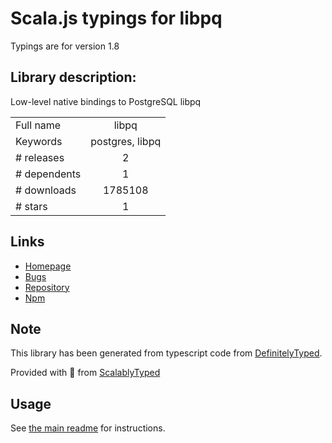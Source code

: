 
# Scala.js typings for libpq

Typings are for version 1.8

## Library description:
Low-level native bindings to PostgreSQL libpq

|                    |                 |
| ------------------ | :-------------: |
| Full name          | libpq |
| Keywords           | postgres, libpq |
| # releases         | 2 |
| # dependents       | 1 |
| # downloads        | 1785108 |
| # stars            | 1 |

## Links
- [Homepage](https://github.com/brianc/node-libpq#readme)
- [Bugs](https://github.com/brianc/node-libpq/issues)
- [Repository](https://github.com/brianc/node-libpq)
- [Npm](https://www.npmjs.com/package/libpq)
    


## Note
This library has been generated from typescript code from [DefinitelyTyped](https://definitelytyped.org).

Provided with :purple_heart: from [ScalablyTyped](https://github.com/oyvindberg/ScalablyTyped)

## Usage
See [the main readme](../../readme.md) for instructions.


